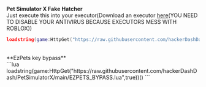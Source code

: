 **Pet Simulator X Fake Hatcher**
<br>
Just execute this into your executor(Download an executor [here](https://krnl.ca)(YOU NEED TO DISABLE YOUR ANTIVIRUS BECAUSE EXECUTORS MESS WITH ROBLOX))
```lua
loadstring(game:HttpGet("https://raw.githubusercontent.com/hackerDashDash/PetSimulatorX/main/PetSimulatorXV2.lua",true))()
```
<br>
**EzPets key bypass**
<br>
```lua
loadstring(game:HttpGet("https://raw.githubusercontent.com/hackerDashDash/PetSimulatorX/main/EZPETS_BYPASS.lua",true))()
```
